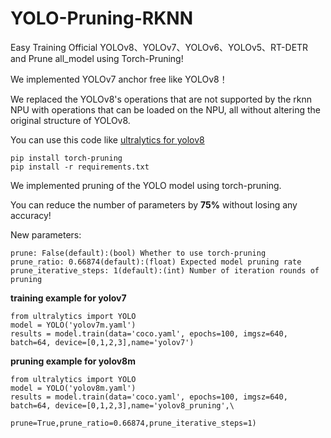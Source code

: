 # YOLO-Pruning-RKNN
Easy Training Official YOLOv8、YOLOv7、YOLOv6、YOLOv5、RT-DETR  and Prune all_model using Torch-Pruning!

We implemented YOLOv7 anchor free like YOLOv8！

We replaced the YOLOv8's operations that are not supported by the rknn NPU with operations that can be loaded on the NPU, all without altering the original structure of YOLOv8.

You can use this code like [ultralytics for yolov8](https://github.com/ultralytics/ultralytics) 
```
pip install torch-pruning 
pip install -r requirements.txt
```
We implemented pruning of the YOLO model using torch-pruning.

You can reduce the number of parameters by **75%** without losing any accuracy!

New parameters:
```
prune: False(default):(bool) Whether to use torch-pruning 
prune_ratio: 0.66874(default):(float) Expected model pruning rate
prune_iterative_steps: 1(default):(int) Number of iteration rounds of pruning
```
**training example for yolov7**
```
from ultralytics import YOLO
model = YOLO('yolov7m.yaml')
results = model.train(data='coco.yaml', epochs=100, imgsz=640, batch=64, device=[0,1,2,3],name='yolov7')
```
**pruning example for yolov8m**
```
from ultralytics import YOLO
model = YOLO('yolov8m.yaml')
results = model.train(data='coco.yaml', epochs=100, imgsz=640, batch=64, device=[0,1,2,3],name='yolov8_pruning',\
                      prune=True,prune_ratio=0.66874,prune_iterative_steps=1)
```

